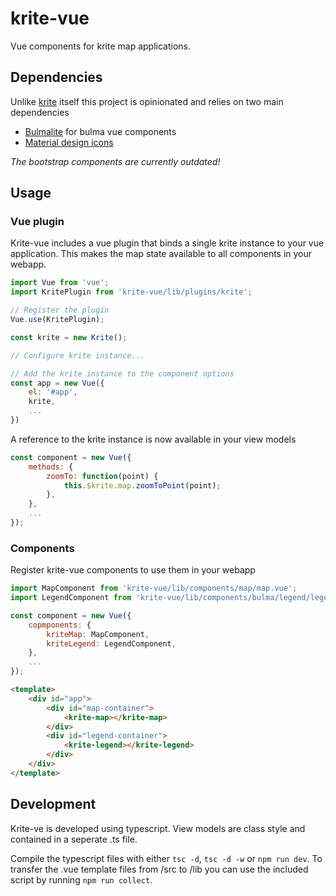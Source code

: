 # krite-vue
Vue components for krite map applications.

## Dependencies
Unlike [krite](https://github.com/geoloep/krite) itself this project is opinionated and relies on two main dependencies

* [Bulmalite](https://github.com/ynte/bulmalite) for bulma vue components
* [Material design icons](https://materialdesignicons.com/)

*The bootstrap components are currently outdated!*

## Usage

### Vue plugin
Krite-vue includes a vue plugin that binds a single krite instance to your vue application. This makes the map state available to all components in your webapp. 

```javascript
import Vue from 'vue';
import KritePlugin from 'krite-vue/lib/plugins/krite';

// Register the plugin
Vue.use(KritePlugin);

const krite = new Krite();

// Configure krite instance...

// Add the krite instance to the component options
const app = new Vue({
    el: '#app',
    krite,
    ...
})
```

A reference to the krite instance is now available in your view models
```javascript
const component = new Vue({
    methods: {
        zoomTo: function(point) {
            this.$krite.map.zoomToPoint(point);
        },
    },
    ...
});
```

### Components
Register krite-vue components to use them in your webapp

```javascript
import MapComponent from 'krite-vue/lib/components/map/map.vue';
import LegendComponent from 'krite-vue/lib/components/bulma/legend/legend.vue';

const component = new Vue({
    copmponents: {
        kriteMap: MapComponent,
        kriteLegend: LegendComponent,
    },
    ...
});
```

```html
<template>
    <div id="app">
        <div id="map-container">
            <krite-map></krite-map>
        </div>
        <div id="legend-container">
            <krite-legend></krite-legend>
        </div>
    </div>
</template>
```

## Development
Krite-ve is developed using typescript. View models are class style and contained in a seperate .ts file.

Compile the typescript files with either `tsc -d`, `tsc -d -w` or `npm run dev`. To transfer the .vue template files from /src to /lib you can use the included script by running `npm run collect`.
